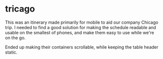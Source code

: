 # tricago
This was an itinerary made primarily for mobile to aid our company Chicago trip.
I needed to find a good solution for making the schedule readable and usable on the smallest of phones,
and make them easy to use while we're on the go.

Ended up making their containers scrollable, while keeping the table header static.
